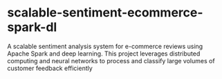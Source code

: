 # scalable-sentiment-ecommerce-spark-dl
A scalable sentiment analysis system for e-commerce reviews using Apache Spark and deep learning. This project leverages distributed computing and neural networks to process and classify large volumes of customer feedback efficiently

